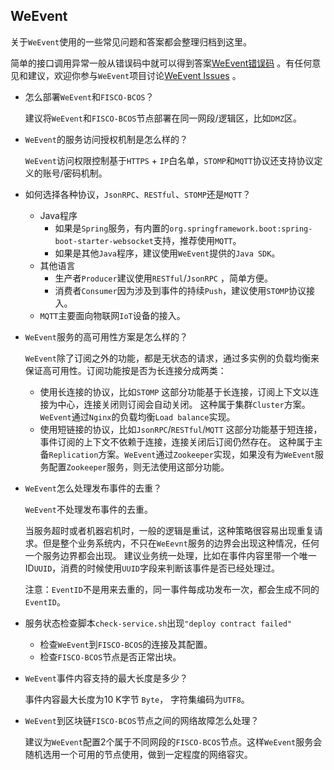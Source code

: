 ## WeEvent

关于`WeEvent`使用的一些常见问题和答案都会整理归档到这里。

简单的接口调用异常一般从错误码中就可以得到答案[WeEvent错误码](../protocal/errorcode.html) 。有任何意见和建议，欢迎你参与`WeEvent`项目讨论[WeEvent Issues](https://github.com/WeBankFinTech/WeEvent/issues) 。

- 怎么部署`WeEvent`和`FISCO-BCOS`？

  建议将`WeEvent`和`FISCO-BCOS`节点部署在同一网段/逻辑区，比如`DMZ`区。

- `WeEvent`的服务访问授权机制是怎么样的？

  `WeEvent`访问权限控制基于`HTTPS` + `IP`白名单，`STOMP`和`MQTT`协议还支持协议定义的账号/密码机制。

- 如何选择各种协议，`JsonRPC`、`RESTful`、`STOMP`还是`MQTT`？
  - Java程序
    - 如果是`Spring`服务，有内置的`org.springframework.boot:spring-boot-starter-websocket`支持，推荐使用`MQTT`。
    - 如果是其他`Java`程序，建议使用`WeEvent`提供的`Java SDK`。
  - 其他语言
    - 生产者`Producer`建议使用`RESTful`/`JsonRPC` ，简单方便。
    - 消费者`Consumer`因为涉及到事件的持续`Push`，建议使用`STOMP`协议接入。
  - `MQTT`主要面向物联网`IoT`设备的接入。

- `WeEvent`服务的高可用性方案是怎么样的？

  `WeEvent`除了订阅之外的功能，都是无状态的请求，通过多实例的负载均衡来保证高可用性。订阅功能按是否为长连接分成两类：

    - 使用长连接的协议，比如`STOMP`
        这部分功能基于长连接，订阅上下文以连接为中心，连接关闭则订阅会自动关闭。
        这种属于集群`Cluster`方案。`WeEvent`通过`Nginx`的负载均衡`Load balance`实现。  
    - 使用短链接的协议，比如`JsonRPC`/`RESTful`/`MQTT`
        这部分功能基于短连接，事件订阅的上下文不依赖于连接，连接关闭后订阅仍然存在。
        这种属于主备`Replication`方案。`WeEvent`通过`Zookeeper`实现，如果没有为`WeEvent`服务配置`Zookeeper`服务，则无法使用这部分功能。

- `WeEvent`怎么处理发布事件的去重？

  `WeEvent`不处理发布事件的去重。

  当服务超时或者机器宕机时，一般的逻辑是重试，这种策略很容易出现重复请求。但是整个业务系统内，不只在`WeEevnt`服务的边界会出现这种情况，任何一个服务边界都会出现。 建议业务统一处理，比如在事件内容里带一个唯一ID`UUID`，消费的时候使用`UUID`字段来判断该事件是否已经处理过。

  注意：`EventID`不是用来去重的，同一事件每成功发布一次，都会生成不同的`EventID`。

- 服务状态检查脚本`check-service.sh`出现`"deploy contract failed"`
  - 检查`WeEvent`到`FISCO-BCOS`的连接及其配置。
  - 检查`FISCO-BCOS`节点是否正常出块。

- `WeEvent`事件内容支持的最大长度是多少？

  事件内容最大长度为10 K字节 `Byte`， 字符集编码为`UTF8`。

- `WeEvent`到区块链`FISCO-BCOS`节点之间的网络故障怎么处理？

  建议为`WeEvent`配置2个属于不同网段的`FISCO-BCOS`节点。这样`WeEvent`服务会随机选用一个可用的节点使用，做到一定程度的网络容灾。


